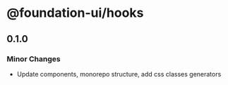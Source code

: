 # @foundation-ui/hooks

## 0.1.0

### Minor Changes

- Update components, monorepo structure, add css classes generators
